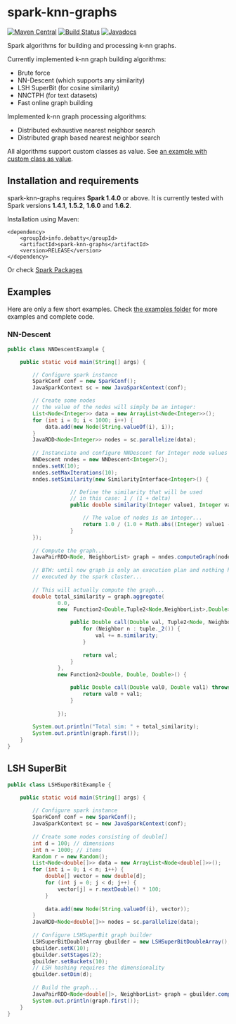 # spark-knn-graphs
[![Maven Central](https://maven-badges.herokuapp.com/maven-central/info.debatty/spark-knn-graphs/badge.svg)](https://maven-badges.herokuapp.com/maven-central/info.debatty/spark-knn-graphs) [![Build Status](https://travis-ci.org/tdebatty/spark-knn-graphs.svg?branch=master)](https://travis-ci.org/tdebatty/spark-knn-graphs) [![Javadocs](http://www.javadoc.io/badge/info.debatty/spark-knn-graphs.svg)](http://www.javadoc.io/doc/info.debatty/spark-knn-graphs)

Spark algorithms for building and processing k-nn graphs.

Currently implemented k-nn graph building algorithms:
* Brute force
* NN-Descent (which supports any similarity)
* LSH SuperBit (for cosine similarity)
* NNCTPH (for text datasets)
* Fast online graph building

Implemented k-nn graph processing algorithms:
* Distributed exhaustive nearest neighbor search
* Distributed graph based nearest neighbor search


All algorithms support custom classes as value. See [an example with custom class as value](https://github.com/tdebatty/spark-knn-graphs/blob/master/spark-knn-graphs/src/main/java/info/debatty/spark/knngraphs/example/NNDescentCustomValue.java).

## Installation and requirements

spark-knn-graphs requires **Spark 1.4.0** or above. It is currently tested with Spark versions **1.4.1**, **1.5.2**, **1.6.0** and **1.6.2**.

Installation using Maven:
```
<dependency>
    <groupId>info.debatty</groupId>
    <artifactId>spark-knn-graphs</artifactId>
    <version>RELEASE</version>
</dependency>
```

Or check [Spark Packages](http://spark-packages.org/package/tdebatty/spark-knn-graphs)

## Examples
Here are only a few short examples. Check [the examples folder](https://github.com/tdebatty/spark-knn-graphs/tree/master/spark-knn-graphs/src/main/java/info/debatty/spark/knngraphs/example) for more examples and complete code.

### NN-Descent
```java
public class NNDescentExample {

    public static void main(String[] args) {

        // Configure spark instance
        SparkConf conf = new SparkConf();
        JavaSparkContext sc = new JavaSparkContext(conf);

        // Create some nodes
        // the value of the nodes will simply be an integer:
        List<Node<Integer>> data = new ArrayList<Node<Integer>>();
        for (int i = 0; i < 1000; i++) {
            data.add(new Node(String.valueOf(i), i));
        }
        JavaRDD<Node<Integer>> nodes = sc.parallelize(data);
        
        // Instanciate and configure NNDescent for Integer node values
        NNDescent nndes = new NNDescent<Integer>();
        nndes.setK(10);
        nndes.setMaxIterations(10);
        nndes.setSimilarity(new SimilarityInterface<Integer>() {

                    // Define the similarity that will be used
                    // in this case: 1 / (1 + delta)
                    public double similarity(Integer value1, Integer value2) {

                        // The value of nodes is an integer...
                        return 1.0 / (1.0 + Math.abs((Integer) value1 - (Integer) value2));
                    }
        });
        
        // Compute the graph...
        JavaPairRDD<Node, NeighborList> graph = nndes.computeGraph(nodes);
        
        // BTW: until now graph is only an execution plan and nothing has been
        // executed by the spark cluster...
        
        // This will actually compute the graph...
        double total_similarity = graph.aggregate(
                0.0,
                new  Function2<Double,Tuple2<Node,NeighborList>,Double>() {

                    public Double call(Double val, Tuple2<Node, NeighborList> tuple) throws Exception {
                        for (Neighbor n : tuple._2()) {
                            val += n.similarity;
                        }
                        
                        return val;
                    }
                },
                new Function2<Double, Double, Double>() {

                    public Double call(Double val0, Double val1) throws Exception {
                        return val0 + val1;
                    }
                    
                });
        
        System.out.println("Total sim: " + total_similarity);
        System.out.println(graph.first());
    }
}
```

## LSH SuperBit

```java
public class LSHSuperBitExample {

    public static void main(String[] args) {
        
        // Configure spark instance
        SparkConf conf = new SparkConf();
        JavaSparkContext sc = new JavaSparkContext(conf);
        
        // Create some nodes consisting of double[]
        int d = 100; // dimensions
        int n = 1000; // items
        Random r = new Random();
        List<Node<double[]>> data = new ArrayList<Node<double[]>>();
        for (int i = 0; i < n; i++) {
            double[] vector = new double[d];
            for (int j = 0; j < d; j++) {
                vector[j] = r.nextDouble() * 100;
            }
            
            data.add(new Node(String.valueOf(i), vector));
        }
        JavaRDD<Node<double[]>> nodes = sc.parallelize(data);
        
        // Configure LSHSuperBit graph builder
        LSHSuperBitDoubleArray gbuilder = new LSHSuperBitDoubleArray();
        gbuilder.setK(10);
        gbuilder.setStages(2);
        gbuilder.setBuckets(10);
        // LSH hashing requires the dimensionality
        gbuilder.setDim(d);
        
        // Build the graph...
        JavaPairRDD<Node<double[]>, NeighborList> graph = gbuilder.computeGraph(nodes);
        System.out.println(graph.first());
    }
}
```

